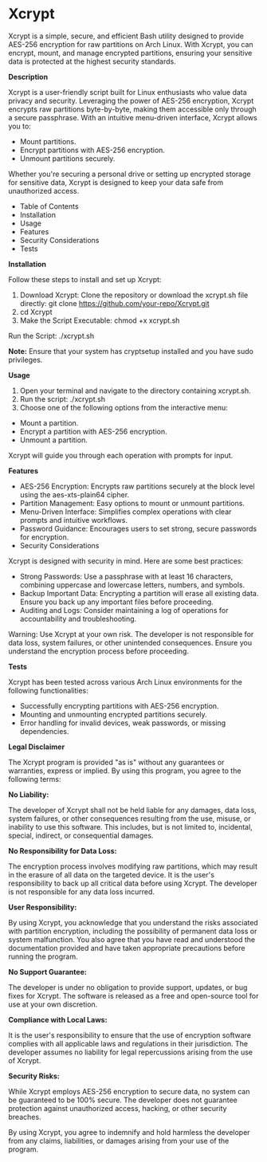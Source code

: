 # Xcrypt


Xcrypt is a simple, secure, and efficient Bash utility designed to provide AES-256 encryption for raw partitions on Arch Linux. With Xcrypt, you can encrypt, mount, and manage encrypted partitions, ensuring your sensitive data is protected at the highest security standards.

**Description**

Xcrypt is a user-friendly script built for Linux enthusiasts who value data privacy and security. Leveraging the power of AES-256 encryption, Xcrypt encrypts raw partitions byte-by-byte, making them accessible only through a secure passphrase. With an intuitive menu-driven interface, Xcrypt allows you to:

- Mount partitions.
- Encrypt partitions with AES-256 encryption.
- Unmount partitions securely.

Whether you're securing a personal drive or setting up encrypted storage for sensitive data, Xcrypt is designed to keep your data safe from unauthorized access.

- Table of Contents
- Installation
- Usage
- Features
- Security Considerations
- Tests

**Installation**

Follow these steps to install and set up Xcrypt:

1. Download Xcrypt: Clone the repository or download the xcrypt.sh file directly: git clone https://github.com/your-repo/Xcrypt.git
2. cd Xcrypt
3. Make the Script Executable: chmod +x xcrypt.sh

Run the Script: ./xcrypt.sh

**Note:** Ensure that your system has cryptsetup installed and you have sudo privileges.

**Usage**

1. Open your terminal and navigate to the directory containing xcrypt.sh.
2. Run the script: ./xcrypt.sh
3. Choose one of the following options from the interactive menu:
- Mount a partition.
- Encrypt a partition with AES-256 encryption.
- Unmount a partition.

Xcrypt will guide you through each operation with prompts for input.

**Features**

- AES-256 Encryption: Encrypts raw partitions securely at the block level using the aes-xts-plain64 cipher.
- Partition Management: Easy options to mount or unmount partitions.
- Menu-Driven Interface: Simplifies complex operations with clear prompts and intuitive workflows.
- Password Guidance: Encourages users to set strong, secure passwords for encryption.
- Security Considerations

Xcrypt is designed with security in mind. Here are some best practices:

- Strong Passwords: Use a passphrase with at least 16 characters, combining uppercase and lowercase letters, numbers, and symbols.
- Backup Important Data: Encrypting a partition will erase all existing data. Ensure you back up any important files before proceeding.
- Auditing and Logs: Consider maintaining a log of operations for accountability and troubleshooting.

Warning: Use Xcrypt at your own risk. The developer is not responsible for data loss, system failures, or other unintended consequences. Ensure you understand the encryption process before proceeding.

**Tests**

Xcrypt has been tested across various Arch Linux environments for the following functionalities:

- Successfully encrypting partitions with AES-256 encryption.
- Mounting and unmounting encrypted partitions securely.
- Error handling for invalid devices, weak passwords, or missing dependencies.

**Legal Disclaimer**

The Xcrypt program is provided "as is" without any guarantees or warranties, express or implied. By using this program, you agree to the following terms:

**No Liability:**

The developer of Xcrypt shall not be held liable for any damages, data loss, system failures, or other consequences resulting from the use, misuse, or inability to use this software. This includes, but is not limited to, incidental, special, indirect, or consequential damages.

**No Responsibility for Data Loss:**

The encryption process involves modifying raw partitions, which may result in the erasure of all data on the targeted device. It is the user's responsibility to back up all critical data before using Xcrypt. The developer is not responsible for any data loss incurred.

**User Responsibility:**

By using Xcrypt, you acknowledge that you understand the risks associated with partition encryption, including the possibility of permanent data loss or system malfunction. You also agree that you have read and understood the documentation provided and have taken appropriate precautions before running the program.

**No Support Guarantee:**

The developer is under no obligation to provide support, updates, or bug fixes for Xcrypt. The software is released as a free and open-source tool for use at your own discretion.

**Compliance with Local Laws:**

It is the user's responsibility to ensure that the use of encryption software complies with all applicable laws and regulations in their jurisdiction. The developer assumes no liability for legal repercussions arising from the use of Xcrypt.

**Security Risks:**

While Xcrypt employs AES-256 encryption to secure data, no system can be guaranteed to be 100% secure. The developer does not guarantee protection against unauthorized access, hacking, or other security breaches.

By using Xcrypt, you agree to indemnify and hold harmless the developer from any claims, liabilities, or damages arising from your use of the program.
